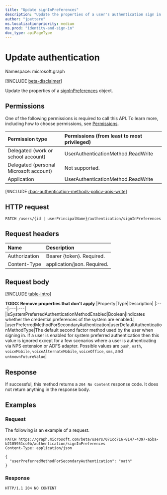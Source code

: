 ```yaml
---
title: "Update signInPreferences"
description: "Update the properties of a user's authentication sign in preferences."
author: "jpettere"
ms.localizationpriority: medium
ms.prod: "identity-and-sign-in"
doc_type: apiPageType
---
```


# Update authentication
Namespace: microsoft.graph

[!INCLUDE [beta-disclaimer](../../includes/beta-disclaimer.md)]

Update the properties of a [signInPreferences](../resources/signInPreferences.md) object.

## Permissions
One of the following permissions is required to call this API. To learn more, including how to choose permissions, see [Permissions](/graph/permissions-reference).

|Permission type|Permissions (from least to most privileged)|
|:---|:---|
|Delegated (work or school account)|UserAuthenticationMethod.ReadWrite|
|Delegated (personal Microsoft account)|Not supported.|
|Application|UserAuthenticationMethod.ReadWrite|

[!INCLUDE [rbac-authentication-methods-policy-apis-write](../includes/rbac-for-apis/rbac-authentication-methods-policy-apis-write.md)]

## HTTP request

<!-- {
  "blockType": "ignored"
}
-->
``` http
PATCH /users/{id | userPrincipalName}/authentication/signInPreferences
```

## Request headers
|Name|Description|
|:---|:---|
|Authorization|Bearer {token}. Required.|
|Content-Type|application/json. Required.|

## Request body
[!INCLUDE [table-intro](../../includes/update-property-table-intro.md)]


**TODO: Remove properties that don't apply**
|Property|Type|Description|
|:---|:---|:---|
|isSystemPreferredAuthenticationMethodEnabled|Boolean|Indicates whether the credential preferences of the system are enabled.|
|userPreferredMethodForSecondaryAuthentication|userDefaultAuthenticationMethodType|The default second factor method used by the user when signing in. If a user is enabled for system preferred authentication then this value is ignored except for a few scenarios where a user is authenticating via NPS extension or ADFS adapter. Possible values are `push`, `oath`, `voiceMobile`, `voiceAlternateMobile`, `voiceOffice`, `sms`, and `unknownFutureValue`|



## Response

If successful, this method returns a `204 No Content` response code. It does not return anything in the response body.

## Examples

### Request
The following is an example of a request.
<!-- {
  "blockType": "request",
  "name": "update_authentication"
}
-->
``` http
PATCH https://graph.microsoft.com/beta/users/071cc716-8147-4397-a5ba-b2105951cc0b/authentication/signInPreferences
Content-Type: application/json

{
  "userPreferredMethodForSecondaryAuthentication": "oath"
}
```


### Response

<!-- {
  "blockType": "response",
  "truncated": true
}
-->
```http
HTTP/1.1 204 NO CONTENT
```


